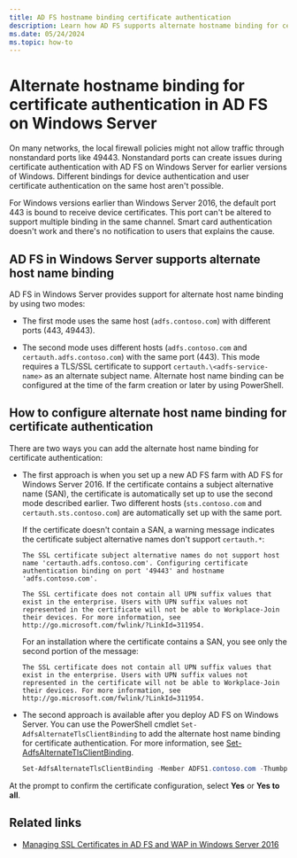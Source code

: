 ```yaml
---
title: AD FS hostname binding certificate authentication
description: Learn how AD FS supports alternate hostname binding for certificate authentication in Windows Server, including certificates without a SAN.
ms.date: 05/24/2024
ms.topic: how-to
---
```


# Alternate hostname binding for certificate authentication in AD FS on Windows Server



On many networks, the local firewall policies might not allow traffic through nonstandard ports like 49443. Nonstandard ports can create issues during certificate authentication with AD FS on Windows Server for earlier versions of Windows. Different bindings for device authentication and user certificate authentication on the same host aren't possible. 

For Windows versions earlier than Windows Server 2016, the default port 443 is bound to receive device certificates. This port can't be altered to support multiple binding in the same channel. Smart card authentication doesn't work and there's no notification to users that explains the cause.

## AD FS in Windows Server supports alternate host name binding

AD FS in Windows Server provides support for alternate host name binding by using two modes:

- The first mode uses the same host (`adfs.contoso.com`) with different ports (443, 49443).

- The second mode uses different hosts (`adfs.contoso.com` and `certauth.adfs.contoso.com`) with the same port (443). This mode requires a TLS/SSL certificate to support `certauth.\<adfs-service-name>` as an alternate subject name. Alternate host name binding can be configured at the time of the farm creation or later by using PowerShell.

## How to configure alternate host name binding for certificate authentication

There are two ways you can add the alternate host name binding for certificate authentication:

- The first approach is when you set up a new AD FS farm with AD FS for Windows Server 2016. If the certificate contains a subject alternative name (SAN), the certificate is automatically set up to use the second mode described earlier. Two different hosts (`sts.contoso.com` and `certauth.sts.contoso.com`) are automatically set up with the same port.

   If the certificate doesn't contain a SAN, a warning message indicates the certificate subject alternative names don't support `certauth.*`:

   ```output
   The SSL certificate subject alternative names do not support host name 'certauth.adfs.contoso.com'. Configuring certificate authentication binding on port '49443' and hostname 'adfs.contoso.com'.
   
   The SSL certificate does not contain all UPN suffix values that exist in the enterprise. Users with UPN suffix values not represented in the certificate will not be able to Workplace-Join their devices. For more information, see http://go.microsoft.com/fwlink/?LinkId=311954.
   ```

   For an installation where the certificate contains a SAN, you see only the second portion of the message:

   ```output
   The SSL certificate does not contain all UPN suffix values that exist in the enterprise. Users with UPN suffix values not represented in the certificate will not be able to Workplace-Join their devices. For more information, see http://go.microsoft.com/fwlink/?LinkId=311954.
   ```

- The second approach is available after you deploy AD FS on Windows Server. You can use the PowerShell cmdlet `Set-AdfsAlternateTlsClientBinding` to add the alternate host name binding for certificate authentication. For more information, see [Set-AdfsAlternateTlsClientBinding](/powershell/module/adfs/set-adfsalternatetlsclientbinding).

   ```powershell
   Set-AdfsAlternateTlsClientBinding -Member ADFS1.contoso.com -Thumbprint '<thumbprint of cert>'
   ```

At the prompt to confirm the certificate configuration, select **Yes** or **Yes to all**.

## Related links

- [Managing SSL Certificates in AD FS and WAP in Windows Server 2016](./manage-ssl-certificates-ad-fs-wap.md)
